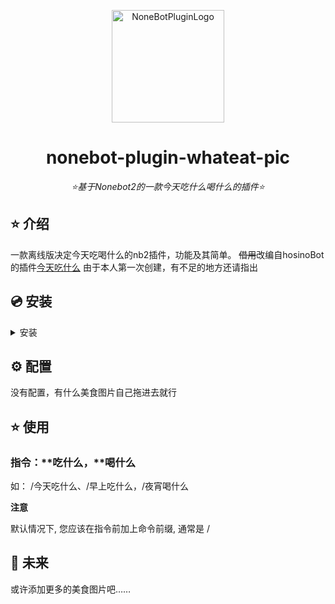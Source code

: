 <div align="center">

<a href="https://v2.nonebot.dev/store"><img src="https://cn.bing.com/images/search?q=%E7%BE%8E%E9%A3%9F%E5%9B%BE%E7%89%87%E9%93%BE%E6%8E%A5&FORM=IQFRBA&id=BA7CBD246EA075D6D3C0FB494A8BC7A28203E7EE" width="180" height="180" alt="NoneBotPluginLogo"></a>

</div>

<div align="center">

# nonebot-plugin-whateat-pic

_⭐基于Nonebot2的一款今天吃什么喝什么的插件⭐_


</div>


## ⭐ 介绍

一款离线版决定今天吃喝什么的nb2插件，功能及其简单。
~~借用~~改编自hosinoBot的插件[今天吃什么](https://github.com/A-kirami/whattoeat)
由于本人第一次创建，有不足的地方还请指出

## 💿 安装

<details>
<summary>安装</summary>
 将目标文件下载拖进nb2的插件文件夹就可
 
 一般路劲为/src/plugin
 
</details>


## ⚙️ 配置

没有配置，有什么美食图片自己拖进去就行

## ⭐ 使用

### 指令：**吃什么，**喝什么
如：
    /今天吃什么、/早上吃什么，/夜宵喝什么
    
**注意**

默认情况下, 您应该在指令前加上命令前缀, 通常是 /

## 🌙 未来
或许添加更多的美食图片吧……
